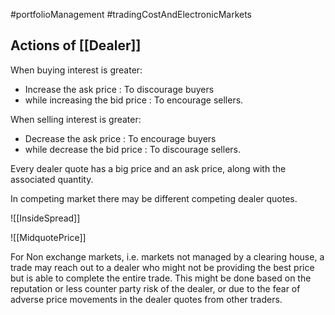 #portfolioManagement #tradingCostAndElectronicMarkets 

## Actions of [[Dealer]]

When buying interest is greater: 
- Increase the ask price : To discourage buyers
- while increasing the bid price : To encourage sellers. 

When selling interest is greater: 
- Decrease the ask price : To encourage buyers
- while decrease the bid price : To discourage sellers. 

Every dealer quote has a big price and an ask price, along with the associated quantity. 

In competing market there may be different competing dealer quotes.  

![[InsideSpread]]

![[MidquotePrice]]


For Non exchange markets, i.e. markets not managed by a clearing house, a trade may reach out to a dealer who might not be providing the best price but is able to complete the entire trade.
This might be done based on the reputation or less counter party risk of the dealer, or due to the fear of adverse price movements in the dealer quotes from other traders. 
